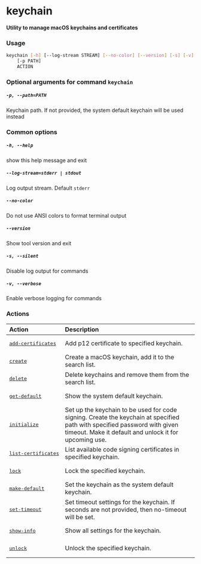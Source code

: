 
keychain
========


**Utility to manage macOS keychains and certificates**
### Usage
```bash
keychain [-h] [--log-stream STREAM] [--no-color] [--version] [-s] [-v]
    [-p PATH]
    ACTION
```
### Optional arguments for command `keychain`

##### `-p, --path=PATH`


Keychain path. If not provided, the system default keychain will be used instead
### Common options

##### `-h, --help`


show this help message and exit
##### `--log-stream=stderr | stdout`


Log output stream. Default `stderr`
##### `--no-color`


Do not use ANSI colors to format terminal output
##### `--version`


Show tool version and exit
##### `-s, --silent`


Disable log output for commands
##### `-v, --verbose`


Enable verbose logging for commands
### Actions

|Action|Description|
| :--- | :--- |
|[<nobr><pre>add-certificates</pre></nobr>](add-certificates.md)|Add p12 certificate to specified keychain.|
|[<nobr><pre>create</pre></nobr>](create.md)|Create a macOS keychain, add it to the search list.|
|[<nobr><pre>delete</pre></nobr>](delete.md)|Delete keychains and remove them from the search list.|
|[<nobr><pre>get-default</pre></nobr>](get-default.md)|Show the system default keychain.|
|[<nobr><pre>initialize</pre></nobr>](initialize.md)|Set up the keychain to be used for code signing. Create the keychain         at specified path with specified password with given timeout.         Make it default and unlock it for upcoming use.|
|[<nobr><pre>list-certificates</pre></nobr>](list-certificates.md)|List available code signing certificates in specified keychain.|
|[<nobr><pre>lock</pre></nobr>](lock.md)|Lock the specified keychain.|
|[<nobr><pre>make-default</pre></nobr>](make-default.md)|Set the keychain as the system default keychain.|
|[<nobr><pre>set-timeout</pre></nobr>](set-timeout.md)|Set timeout settings for the keychain.         If seconds are not provided, then no-timeout will be set.|
|[<nobr><pre>show-info</pre></nobr>](show-info.md)|Show all settings for the keychain.|
|[<nobr><pre>unlock</pre></nobr>](unlock.md)|Unlock the specified keychain.|
